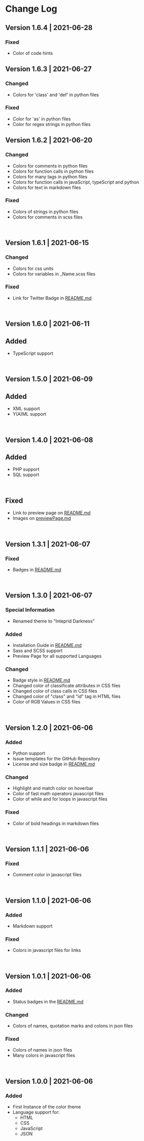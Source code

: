 # Change Log

[comment]: <> (All notable changes to the "Intrepid Darkness" extension will be documented in this file. Check Keep a Changelog{http://keepachangelog.com/} for recommendations on how to structure this file.)

## Version 1.6.4 | 2021-06-28

### Fixed

- Color of code hints

## Version 1.6.3 | 2021-06-27

### Changed

- Colors for 'class' and 'def' in python files

### Fixed

- Color for 'as' in python files
- Color for regex strings in python files

## Version 1.6.2 | 2021-06-20

### Changed

- Colors for comments in python files
- Colors for function calls in python files
- Colors for many tags in python files
- Colors for function calls in javaScript, typeScript and python
- Colors for text in markdown files

### Fixed

- Colors of strings in python files
- Colors for comments in scss files

<br>

## Version 1.6.1 | 2021-06-15

### Changed

- Colors for css units
- Colors for variables in _Name.scss files

### Fixed

- Link for Twitter Badge in [README.md](https://marketplace.visualstudio.com/items?itemName=KeineAhnung.keineahnung&ssr=false#overview)

<br>

## Version 1.6.0 | 2021-06-11

## Added

- TypeScript support

<br>

## Version 1.5.0 | 2021-06-09

## Added

- XML support
- Y(A)ML support

<br>

## Version 1.4.0 | 2021-06-08

## Added

- PHP support
- SQL support

<br>

## Fixed

- Link to preview page on [README.md](https://marketplace.visualstudio.com/items?itemName=KeineAhnung.keineahnung&ssr=false#overview)
- Images on [previewPage.md]()

<br>

## Version 1.3.1 | 2021-06-07

### Fixed

- Badges in [README.md](https://marketplace.visualstudio.com/items?itemName=KeineAhnung.keineahnung&ssr=false#overview)

<br>

## Version 1.3.0 | 2021-06-07

### Special Information

- Renamed theme to "Inteprid Darkness"

### Added

- Installation Guide in [README.md](https://marketplace.visualstudio.com/items?itemName=KeineAhnung.keineahnung&ssr=false#overview)
- Sass and SCSS support
- Preview Page for all supported Languages

### Changed

- Badge style in [README.md](https://marketplace.visualstudio.com/items?itemName=KeineAhnung.keineahnung&ssr=false#overview)
- Changed color of classificate attributes in CSS files
- Changed color of class calls in CSS files
- Changed color of "class" and "id" tag in HTML files
- Color of RGB Values in CSS files

<br>

## Version 1.2.0 | 2021-06-06

### Added

- Python support
- Issue templates for the GitHub Repository
- License and size badge in [README.md](https://marketplace.visualstudio.com/items?itemName=KeineAhnung.keineahnung&ssr=false#overview)

### Changed

- Highlight and match color on hoverbar
- Color of fast math operators javascript files
- Color of while and for loops in javascript files

### Fixed

- Color of bold headings in markdown files

<br>

## Version 1.1.1 | 2021-06-06

### Fixed

- Comment color in javascript files

<br>

## Version 1.1.0 | 2021-06-06

### Added

- Markdown support

### Fixed

- Colors in javascript files for links

<br>

## Version 1.0.1 | 2021-06-06

### Added

- Status badges in the [README.md](https://marketplace.visualstudio.com/items?itemName=KeineAhnung.keineahnung&ssr=false#overview)

### Changed

- Colors of names, quotation marks and colons in json files

### Fixed

- Colors of names in json files 
- Many colors in javascript files

<br>

## Version 1.0.0 | 2021-06-06

### Added

- First Instance of the color theme
- Language support for:
  - HTML
  - CSS
  - JavaScript
  - JSON
